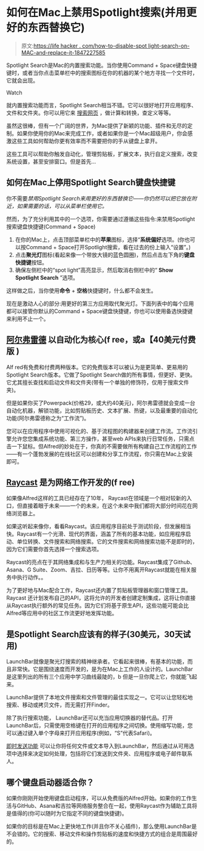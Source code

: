 # 如何在Mac上禁用Spotlight搜索(并用更好的东西替换它)

> 原文:[https://life hacker . com/how-to-disable-spot light-search-on-MAC-and-replace-it-1847227585](https://lifehacker.com/how-to-disable-spotlight-search-on-mac-and-replace-it-1847227585)

Spotlight Search是Mac的内置搜索功能。当你使用Command + Space键盘快捷键时，或者当你点击菜单栏中的搜索图标在你的机器的某个地方寻找一个文件时，它就会出现。

Watch

就内置搜索功能而言，Spotlight Search相当不错。它可以很好地打开应用程序、文件和文件夹。你可以用它来 [搜索网页](https://lifehacker.com/google-directly-from-macos-spotlight-using-this-keyboar-1828089195) ，做计算和转换，查定义等等。

虽然这很棒，但有一个广阔的世界，为Mac提供了新颖的功能、插件和无尽的定制。如果你使用你的Mac来完成工作，或者如果你是一个Mac超级用户，你会感激这些工具如何帮助你更有效率而不需要把你的手从键盘上拿开。

这些工具可以帮助你触发自动化，管理剪贴板，扩展文本，执行自定义搜索，改变系统设置，甚至安排窗口。但是首先...

## 如何在Mac上停用Spotlight Search键盘快捷键

你不需要*禁用Spotlight Search来用更好的东西替换它——你仍然可以把它放在附近，如果需要的话，可以从菜单栏使用它。* 

然而，为了充分利用其中的一个选项，你需要通过遵循这些指令:来禁用Spotlight搜索键盘快捷键(Command + Space)

1.  在你的Mac上，点击顶部菜单栏中的**苹果**图标，选择“**系统偏好**选项。(你也可以按Command + Space打开Spotlight搜索，看在过去的份上输入“设置”。)
2.  点击**聚光灯**图标(看起来像一个带放大镜的蓝色圆圈)，然后点击左下角的**键盘快捷键**按钮。
3.  确保左侧栏中的“spot light”高亮显示，然后取消右侧栏中的“ **Show Spotlight Search** ”选项。

这样做之后，当你使用**命令** + **空格**快捷键时，什么都不会发生。

现在是激动人心的部分:用更好的第三方应用取代聚光灯。下面列表中的每个应用都可以接管你默认的Command + Space键盘快捷键，你也可以使用备选快捷键来利用不止一个。

## [阿尔弗雷德](https://www.alfredapp.com/) 以自动化为核心(f ree，或a【40美元付费版 )

Alf red有免费和付费两种版本。它的免费版本可以被认为是更简单、更易用的Spotlight Search版本。它做了Spotlight Search做的所有事情，但更好、更快。它尤其擅长查找和启动文件和文件夹(带有一个单独的修饰符，仅用于搜索文件夹)。

但是如果你买了Powerpack(价格29，或大约40美元)，阿尔弗雷德就会变成一台自动化机器，解锁功能，比如剪贴板历史、文本扩展、热键，以及最重要的自动化功能(阿尔弗雷德称之为“工作流”)。

您可以在应用程序中使用可视化的、基于流程图的构建器来创建工作流。工作流引擎允许您您集成系统功能、第三方操作，甚至web APIs来执行日常任务，只需点击一下鼠标。但Alfred的妙处在于，你真的不需要做所有构建自己工作流程的工作——有一个蓬勃发展的在线社区可以创建和分享工作流程，你只需在Mac上安装即可。

## [Raycast](https://raycast.com/) 是为网络工作开发的(f ree)

如果像Alfred这样的工具已经存在了10年， Raycast在领域是一个相对较新的入口，但直接着眼于未来——一个的未来，在这个未来中我们都将大部分时间花在网络浏览器上。

如果这听起来像你，看看Raycast。该应用程序目前处于测试阶段，但发展相当快。Raycast有一个光滑、现代的界面，涵盖了所有的基本功能，如应用程序启动、单位转换、文件搜索和网络搜索。它的文件搜索和网络搜索功能不是即时的，因为它们需要你首先选择一个搜索选项。

Raycast的亮点在于其网络集成和与生产力相关的功能。Raycast集成了Github、Asana、G Suite、Zoom、吉拉、日历等等。让你不用离开Raycast就能在相关服务中执行动作。。

为了更好地与Mac配合工作，Raycast还内置了剪贴板管理器和窗口管理工具。Raycast 还计划发布自己的API，这将允许的开发者创建定制集成，这将让你直接从Raycast执行额外的常见任务。因为它们将基于原生API，这些功能可能会比Alfred等应用中的社区工作流更好地发挥功能。

## 是Spotlight Search应该有的样子(30美元，30天试用)

LaunchBar就像是聚光灯搜索的精神继承者。它看起来很棒，有基本的功能，而且非常快。它是围绕速度而开发的，是为在Mac上工作的人设计的。LaunchBar是这里列出的所有三个应用中学习曲线最陡的，b 但是一旦你爬上它，你就能飞起来。

LaunchBar提供了本地文件搜索和文件管理的最佳实现之一。它可以让您轻松地搜索、移动或拷贝文件，而无需打开Finder。

除了执行搜索功能， LaunchBar还可以充当应用切换器的替代品。打开LaunchBar后，只需使用空格键在打开的应用程序之间切换。使用缩写功能，您可以通过键入单个字母来打开应用程序(例如，“S”代表Safari)。

[即时发送功能](https://www.obdev.at/resources/launchbar/help/InstantSend.html) 可以让你将任何文件或文本导入到LaunchBar，然后通过从可用选项中选择来决定如何处理，包括将它们发送到文件夹、应用程序或电子邮件联系人。

## 哪个键盘启动器适合你？

如果你刚刚开始使用键盘启动程序，可以从免费版的Alfred开始。如果你的工作生活与GitHub、Asana和吉拉等网络服务整合在一起，使用Raycast作为辅助工具将是值得的(你可以随时为它指定不同的键盘快捷键)。

如果你的目标是在Mac上更快地工作(并且你不关心插件)，那么使用LaunchBar是不会错的。它的搜索、移动文件和操作剪贴板的速度和快捷方式的组合是周围最好的。